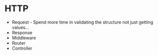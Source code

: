 # HTTP

* Request    - Spend more time in validating the structure not just getting values...
* Response
* Middleware
* Router
* Controller
